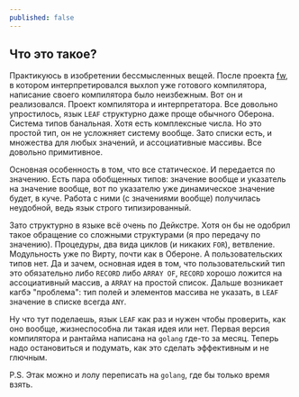 ```yaml
---
published: false
---
```


## Что это такое?

Практикуюсь в изобретении бессмысленных вещей. После проекта [fw](https://github.com/kpmy/fw "fw"), в котором интерпретировался выхлоп уже готового компилятора, написание своего компилятора было неизбежным. Вот он и реализовался. Проект компилятора и интерпретатора. Все довольно упростилось, язык `LEAF` структурно даже проще обычного Оберона. Система типов банальная. Хотя есть комплексные числа. Но это простой тип, он не усложняет систему вообще. Зато списки есть, и множества для любых значений, и ассоциативные массивы. Все довольно примитивное. 

Основная особенность в том, что все статическое. И передается по значению. Есть пара обобщенных типов: значение вообще и указатель на значение вообще, вот по указателю уже динамическое значение будет, в куче. Работа с ними (с значениями вообще) получилась неудобной,  ведь язык строго типизированный. 

Зато структурно в языке всё очень по Дейкстре. Хотя он бы не одобрил такое обращение со сложными структурами (я про передачу по значению). Процедуры, два вида циклов (и никаких `FOR`), ветвление. Модульность уже по Вирту, почти как в Обероне. А пользовательских типов нет. Да и зачем, основная идея в том, что пользовательский тип это обязательно либо `RECORD` либо `ARRAY OF`, `RECORD` хорошо ложится на ассоциативный массив, а `ARRAY` на простой список. Дальше возникает кагбэ "проблема": тип полей и элементов массива не указать, в `LEAF` значение в списке всегда `ANY`. 

Ну что тут поделаешь, язык `LEAF` как раз и нужен чтобы проверить, как оно вообще, жизнеспособна ли такая идея или нет. Первая версия компилятора и рантайма написана на `golang` где-то за месяц. Теперь надо остановиться и подумать, как это сделать эффективным и не глючным. 

P.S. Этак можно и лолу переписать на `golang`, где бы только время взять.
